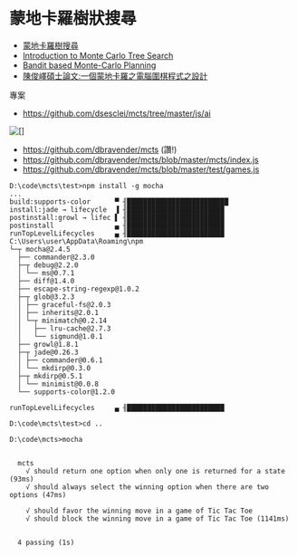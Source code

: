 # 蒙地卡羅樹狀搜尋

* [蒙地卡羅樹搜尋](https://zh.wikipedia.org/wiki/%E8%92%99%E7%89%B9%E5%8D%A1%E6%B4%9B%E6%A0%91%E6%90%9C%E7%B4%A2)
* [Introduction to Monte Carlo Tree Search](https://jeffbradberry.com/posts/2015/09/intro-to-monte-carlo-tree-search/)
 * [Bandit based Monte-Carlo Planning](https://www.lri.fr/~sebag/Examens_2008/UCT_ecml06.pdf)
* [陳俊嶧碩士論文:一個蒙地卡羅之電腦圍棋程式之設計](https://ir.nctu.edu.tw/bitstream/11536/45925/1/558001.pdf)

專案

* <https://github.com/dsesclei/mcts/tree/master/js/ai>

![[]](MCTS_algorithm.jpg)

* <https://github.com/dbravender/mcts> (讚!)
 * <https://github.com/dbravender/mcts/blob/master/mcts/index.js>
 * <https://github.com/dbravender/mcts/blob/master/test/games.js>

```
D:\code\mcts\test>npm install -g mocha
...
build:supports-color      ▀ ╢█████████████████████████
install:jade → lifecycle  ▐ ╢████████████████████████
postinstall:growl → lifec ▌ ╢████████████████████████
postinstall               ▄ ╢████████████████████████
runTopLevelLifecycles     ▄ ╢████████████████████████
C:\Users\user\AppData\Roaming\npm
└─┬ mocha@2.4.5
  ├── commander@2.3.0
  ├─┬ debug@2.2.0
  │ └── ms@0.7.1
  ├── diff@1.4.0
  ├── escape-string-regexp@1.0.2
  ├─┬ glob@3.2.3
  │ ├── graceful-fs@2.0.3
  │ ├── inherits@2.0.1
  │ └─┬ minimatch@0.2.14
  │   ├── lru-cache@2.7.3
  │   └── sigmund@1.0.1
  ├── growl@1.8.1
  ├─┬ jade@0.26.3
  │ ├── commander@0.6.1
  │ └── mkdirp@0.3.0
  ├─┬ mkdirp@0.5.1
  │ └── minimist@0.0.8
  └── supports-color@1.2.0

runTopLevelLifecycles     ▄ ╢████████████████████████

D:\code\mcts\test>cd ..

D:\code\mcts>mocha


  mcts
    √ should return one option when only one is returned for a state (93ms)
    √ should always select the winning option when there are two options (47ms)

    √ should favor the winning move in a game of Tic Tac Toe
    √ should block the winning move in a game of Tic Tac Toe (1141ms)


  4 passing (1s)

```